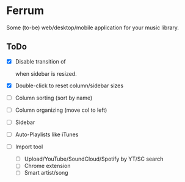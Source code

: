 # Ferrum
Some (to-be) web/desktop/mobile application for your music library.

## ToDo
- [x] Disable transition of <main> when sidebar is resized.
- [x] Double-click to reset column/sidebar sizes

- [ ] Column sorting (sort by name)
- [ ] Column organizing (move col to left)
- [ ] Sidebar

- [ ] Auto-Playlists like iTunes
- [ ] Import tool
    - [ ] Upload/YouTube/SoundCloud/Spotify by YT/SC search
    - [ ] Chrome extension
    - [ ] Smart artist/song
